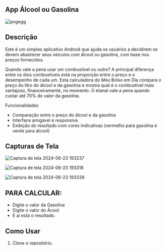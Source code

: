 ## App Álcool ou Gasolina

![pngegg](https://github.com/Cecilia-ma19/App-Alcool-Ou-Gasolina/assets/116919255/a172ec00-71a6-4d78-aa9b-caa7072bccea)

## Descrição
Este é um simples aplicativo Android que ajuda os usuários a decidirem se devem abastecer seus veículos com álcool ou gasolina, com base nos preços fornecidos.

Quando vale a pena usar um combustível ou outro?
A principal diferença entre os dois combustíveis está na proporção entre o preço e o desempenho de cada um. Esta calculadora do Meu Bolso em Dia compara o preço do litro do álcool e da gasolina e mostra qual é o combustível mais vantajoso, financeiramente, no momento.
O etanal vale a pena quando custar até 70% do valor da gasolina.

Funcionalidades
- Comparação entre o preço do álcool e da gasolina
- Interface amigável e responsiva
- Exibição do resultado com cores indicativas (vermelho para gasolina e verde para álcool)

## Capturas de Tela
![Captura de tela 2024-06-23 193237](https://github.com/Cecilia-ma19/App-Alcool-Ou-Gasolina/assets/116919255/9828d1f0-579d-4519-a89c-9f40153e3082)

![Captura de tela 2024-06-23 193318](https://github.com/Cecilia-ma19/App-Alcool-Ou-Gasolina/assets/116919255/09cda563-827d-45a0-a31d-13ad3780effd)

![Captura de tela 2024-06-23 193339](https://github.com/Cecilia-ma19/App-Alcool-Ou-Gasolina/assets/116919255/832ac368-10f9-4b28-9b9e-1e8500e2dc4e)

## PARA CALCULAR: 
- Digite o valor da Gasolina 
- Digite o valor do Ácool
- E aí está o resultado.


## Como Usar
1. Clone o repositório.
   
